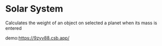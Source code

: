 # Solar System

Calculates the weight of an object on selected a planet when its mass is entered

demo:https://9zyv88.csb.app/
